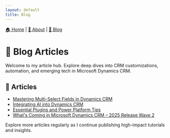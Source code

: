 ```yaml
---
layout: default
title: Blog
---
```

[🏠 Home](index.md) | [📘 About](about.md) | [📰 Blog](blog.md)

# 📰 Blog Articles

Welcome to my article hub. Explore deep dives into CRM customizations, automation, and emerging tech in Microsoft Dynamics CRM.

## 📑 Articles

- [Mastering Multi-Select Fields in Dynamics CRM](_posts/2025-07-22-customization-dynamics.md)
- [Integrating AI into Dynamics CRM](_posts/2025-07-23-ai-integration-dynamics.md)
- [Essential Plugins and Power Platform Tips](_posts/2025-07-23-plugins-powerplatform.md)
- [What's Coming in Microsoft Dynamics CRM – 2025 Release Wave 2](_posts/2025-07-24-dynamics-crm-wave2-preview.md)


Explore more articles regularly as I continue publishing high-impact tutorials and insights.
